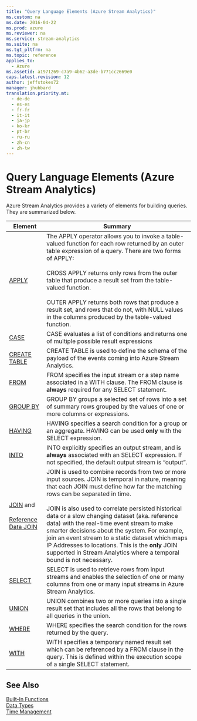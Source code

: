 ```yaml
---
title: "Query Language Elements (Azure Stream Analytics)"
ms.custom: na
ms.date: 2016-04-22
ms.prod: azure
ms.reviewer: na
ms.service: stream-analytics
ms.suite: na
ms.tgt_pltfrm: na
ms.topic: reference
applies_to: 
  - Azure
ms.assetid: a1971269-c7a9-4b62-a3de-b771cc2669e0
caps.latest.revision: 12
author: jeffstokes72
manager: jhubbard
translation.priority.mt: 
  - de-de
  - es-es
  - fr-fr
  - it-it
  - ja-jp
  - ko-kr
  - pt-br
  - ru-ru
  - zh-cn
  - zh-tw
---
```

# Query Language Elements (Azure Stream Analytics)
  Azure Stream Analytics provides a variety of  elements for building queries. They are summarized below.  
  
|Element|Summary|  
|-------------|-------------|  
|[APPLY](../streamAnalyticsQueryLanguage/APPLY--Azure-Stream-Analytics-.md)|The APPLY operator allows you to invoke a table-valued function for each row returned by an outer table expression of a query. There are two forms of APPLY:<br /><br /> CROSS APPLY returns only rows from the outer table that produce a result set from the table-valued function.<br /><br /> OUTER APPLY returns both rows that produce a result set, and rows that do not, with NULL values in the columns produced by the table-valued function.|  
|[CASE](../streamAnalyticsQueryLanguage/CASE--Azure-Stream-Analytics-.md)|CASE evaluates a list of conditions and returns one of multiple possible result expressions|  
|[CREATE TABLE](../streamAnalyticsQueryLanguage/CREATE-TABLE--Stream-Analytics-.md)|CREATE TABLE is used to define the schema of the payload of the events coming into Azure Stream Analytics.|  
|[FROM](../streamAnalyticsQueryLanguage/FROM--Azure-Stream-Analytics-.md)|FROM specifies the input stream or a step name associated in a WITH clause. The FROM clause is **always** required for any SELECT statement.|  
|[GROUP BY](../streamAnalyticsQueryLanguage/GROUP-BY--Azure-Stream-Analytics-.md)|GROUP BY groups a selected set of rows into a set of summary rows grouped by the values of one or more columns or expressions.|  
|[HAVING](../streamAnalyticsQueryLanguage/HAVING--Azure-Stream-Analytics-.md)|HAVING specifies a search condition for a group or an aggregate. HAVING can be used **only** with the SELECT expression.|  
|[INTO](../streamAnalyticsQueryLanguage/INTO--Azure-Stream-Analytics-.md)|INTO explicitly specifies an output stream, and is **always** associated with an SELECT expression.  If not specified, the default output stream is “output”.|  
|[JOIN](../streamAnalyticsQueryLanguage/JOIN--Azure-Stream-Analytics-.md) and<br /><br /> [Reference Data JOIN](../streamAnalyticsQueryLanguage/Reference-Data-JOIN--Azure-Stream-Analytics-.md)|JOIN is used to combine records from two or more input sources.  JOIN is temporal in nature, meaning that each JOIN must define how far the matching rows can be separated in time.<br /><br /> JOIN is also used to   correlate persisted historical data or a slow changing dataset (aka. reference data) with the real-time event stream to make smarter decisions about the system. For example, join an event stream to a static dataset which maps IP Addresses to locations. This is the **only** JOIN supported in Stream Analytics where a temporal bound is not necessary.|  
|[SELECT](../streamAnalyticsQueryLanguage/SELECT--Azure-Stream-Analytics-.md)|SELECT is used to retrieve rows from input streams and enables the selection of one or many columns from one or many input streams in Azure Stream Analytics.|  
|[UNION](../streamAnalyticsQueryLanguage/UNION--Azure-Stream-Analytics-.md)|UNION combines two or more queries into a single result set that includes all the rows that belong to all queries in the union.|  
|[WHERE](../streamAnalyticsQueryLanguage/WHERE--Azure-Stream-Analytics-.md)|WHERE specifies the search condition for the rows returned by the query.|  
|[WITH](../streamAnalyticsQueryLanguage/WITH--Azure-Stream-Analytics-.md)|WITH specifies a temporary named result set which can be referenced by a FROM clause in the query. This is defined within the execution scope of a single SELECT statement.|  
  
## See Also  
 [Built-In Functions](../streamAnalyticsQueryLanguage/Built-in-Functions--Azure-Stream-Analytics-.md)   
 [Data Types](../streamAnalyticsQueryLanguage/Data-Types--Azure-Stream-Analytics-.md)   
 [Time Management](../streamAnalyticsQueryLanguage/Time-Management--Azure-Stream-Analytics-.md)  
  
  